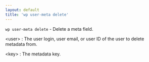 ```yaml
---
layout: default
title: 'wp user-meta delete'
---
```


`wp user-meta delete` - Delete a meta field.

&lt;user&gt;
: The user login, user email, or user ID of the user to delete metadata from.

&lt;key&gt;
: The metadata key.

